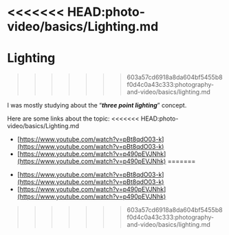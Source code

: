 <<<<<<< HEAD:photo-video/basics/Lighting.md
=======
# Lighting
>>>>>>> 603a57cd6918a8da604bf5455b8f0d4c0a43c333:photography-and-video/basics/lighting.md

I was mostly studying about the “_**three point lighting**_” concept.

Here are some links about the topic:
<<<<<<< HEAD:photo-video/basics/Lighting.md
- [https://www.youtube.com/watch?v=pBt8qdO03-k](https://www.youtube.com/watch?v=pBt8qdO03-k)
- [https://www.youtube.com/watch?v=p490pEVJNhk](https://www.youtube.com/watch?v=p490pEVJNhk)
=======

* [https://www.youtube.com/watch?v=pBt8qdO03-k](https://www.youtube.com/watch?v=pBt8qdO03-k)
* [https://www.youtube.com/watch?v=p490pEVJNhk](https://www.youtube.com/watch?v=p490pEVJNhk)

>>>>>>> 603a57cd6918a8da604bf5455b8f0d4c0a43c333:photography-and-video/basics/lighting.md
